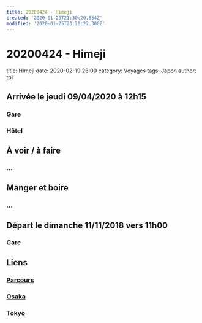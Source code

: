```yaml
---
title: 20200424 - Himeji
created: '2020-01-25T21:30:20.654Z'
modified: '2020-01-25T23:20:22.300Z'
---
```


# 20200424 - Himeji

title: Himeji
date: 2020-02-19 23:00
category: Voyages
tags: Japon
author: tpi


## Arrivée le jeudi 09/04/2020 à 12h15

### Gare

### Hôtel

## À voir / à faire

### ...

## Manger et boire

### ...

## Départ le dimanche 11/11/2018 vers 11h00

### Gare

## Liens

### [Parcours](https://tse-tse.org/2020/02/japon-2020/index.html)
### [Osaka](https://tse-tse.org/2020/02/osaka/index.html)
### [Tokyo](https://tse-tse.org/2020/02/tokyo-2/index.html)

